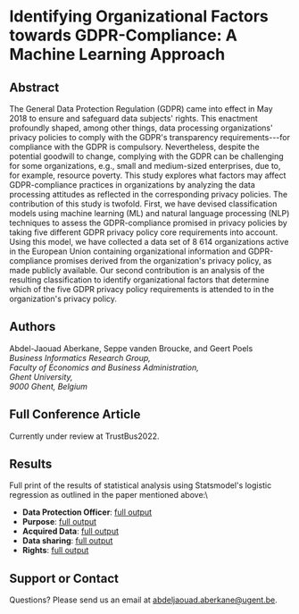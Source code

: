 # Identifying Organizational Factors towards GDPR-Compliance: A Machine Learning Approach

## Abstract

The General Data Protection Regulation (GDPR) came into effect in May 2018 to ensure and safeguard data subjects' rights. This enactment profoundly shaped, among other things,  data processing organizations' privacy policies to comply with the GDPR's transparency requirements---for compliance with the GDPR is compulsory. Nevertheless, despite the potential goodwill to change, complying with the GDPR can be challenging for some organizations, e.g., small and medium-sized enterprises, due to, for example, resource poverty. This study explores what factors may affect GDPR-compliance practices in organizations by analyzing the data processing attitudes as reflected in the corresponding privacy policies. The contribution of this study is twofold. First, we have devised classification models using machine learning (ML) and natural language processing (NLP) techniques to assess the GDPR-compliance promised in privacy policies by taking five different GDPR privacy policy core requirements into account. Using this model, we have collected a data set of 8 614 organizations active in the European Union containing organizational information and GDPR-compliance promises derived from the organization's privacy policy, as made publicly available. Our second contribution is an analysis of the resulting classification to identify organizational factors that determine which of the five GDPR privacy policy requirements is attended to in the organization's privacy policy.

## Authors

Abdel-Jaouad Aberkane, Seppe vanden Broucke, and Geert Poels\
_Business Informatics Research Group, \
Faculty of Economics and Business Administration, \
Ghent University, \
9000 Ghent, Belgium_

## Full Conference Article
Currently under review at TrustBus2022.

## Results
Full print of the results of statistical analysis using Statsmodel's logistic regression as outlined in the paper mentioned above:\
- **Data Protection Officer**: [full output](https://raw.githubusercontent.com/Aberkane/Privacy-Policies-GDPR-compliance/main/results/lr_dpo)
- **Purpose**: [full output](https://raw.githubusercontent.com/Aberkane/Privacy-Policies-GDPR-compliance/main/results/lr_purpose)
- **Acquired Data**: [full output](https://raw.githubusercontent.com/Aberkane/Privacy-Policies-GDPR-compliance/main/results/lr_acquired-data)
- **Data sharing**: [full output](https://raw.githubusercontent.com/Aberkane/Privacy-Policies-GDPR-compliance/main/results/lr_data-sharing)
- **Rights**: [full output](https://raw.githubusercontent.com/Aberkane/Privacy-Policies-GDPR-compliance/main/results/lr_rights)

## Support or Contact

Questions? Please send us an email at [abdeljaouad.aberkane@ugent.be](abdeljaouad.aberkane@ugent.be).

<!-- ## Welcome to GitHub Pages

You can use the [editor on GitHub](https://github.com/Aberkane/GDPR-compliance/edit/gh-pages/index.md) to maintain and preview the content for your website in Markdown files.

Whenever you commit to this repository, GitHub Pages will run [Jekyll](https://jekyllrb.com/) to rebuild the pages in your site, from the content in your Markdown files.

### Markdown

Markdown is a lightweight and easy-to-use syntax for styling your writing. It includes conventions for

```markdown
Syntax highlighted code block

# Header 1
## Header 2
### Header 3

- Bulleted
- List

1. Numbered
2. List

**Bold** and _Italic_ and `Code` text

[Link](url) and ![Image](src)
```

For more details see [Basic writing and formatting syntax](https://docs.github.com/en/github/writing-on-github/getting-started-with-writing-and-formatting-on-github/basic-writing-and-formatting-syntax).

### Jekyll Themes

Your Pages site will use the layout and styles from the Jekyll theme you have selected in your [repository settings](https://github.com/Aberkane/GDPR-compliance/settings/pages). The name of this theme is saved in the Jekyll `_config.yml` configuration file.

### Support or Contact

Having trouble with Pages? Check out our [documentation](https://docs.github.com/categories/github-pages-basics/) or [contact support](https://support.github.com/contact) and we’ll help you sort it out.
 -->
